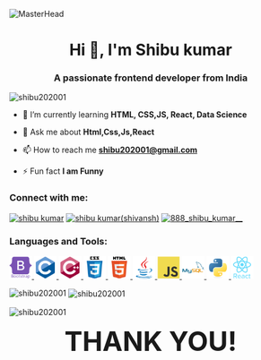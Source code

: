 ![MasterHead](https://th.bing.com/th/id/R.079098a202abbf9d750764084e2750c1?rik=I3m74uyf2WKUeA&riu=http%3a%2f%2fwww.concerninfotech.com%2fimages%2faboutus_banner.png&ehk=4D12K21dXf%2bnGwQFthNRqFeCC9aiOZplXDPQdJe%2fKok%3d&risl=&pid=ImgRaw&r=0)
<h1 align="center">Hi 👋, I'm Shibu kumar</h1>
<h3 align="center">A passionate frontend developer from India</h3>
<img align="right" alt=""Coding" width="400" src="https://cdn.dribbble.com/users/1162077/screenshots/3848914/programmer.gif">


<p align="left"> <img src="https://komarev.com/ghpvc/?username=shibu202001&label=Profile%20views&color=0e75b6&style=flat" alt="shibu202001" /> </p>

- 🌱 I’m currently learning **HTML, CSS,JS, React, Data Science**

- 💬 Ask me about **Html,Css,Js,React**

- 📫 How to reach me **shibu202001@gmail.com**

- ⚡ Fun fact **I am Funny**

<h3 align="left">Connect with me:</h3>
<p align="left">
<a href="https://linkedin.com/in/shibu kumar" target="blank"><img align="center" src="https://raw.githubusercontent.com/rahuldkjain/github-profile-readme-generator/master/src/images/icons/Social/linked-in-alt.svg" alt="shibu kumar" height="30" width="40" /></a>
<a href="https://fb.com/shibu kumar(shivansh)" target="blank"><img align="center" src="https://raw.githubusercontent.com/rahuldkjain/github-profile-readme-generator/master/src/images/icons/Social/facebook.svg" alt="shibu kumar(shivansh)" height="30" width="40" /></a>
<a href="https://instagram.com/888_shibu_kumar__" target="blank"><img align="center" src="https://raw.githubusercontent.com/rahuldkjain/github-profile-readme-generator/master/src/images/icons/Social/instagram.svg" alt="888_shibu_kumar__" height="30" width="40" /></a>
</p>

<h3 align="left">Languages and Tools:</h3>
<p align="left"> <a href="https://getbootstrap.com" target="_blank" rel="noreferrer"> <img src="https://raw.githubusercontent.com/devicons/devicon/master/icons/bootstrap/bootstrap-plain-wordmark.svg" alt="bootstrap" width="40" height="40"/> </a> <a href="https://www.cprogramming.com/" target="_blank" rel="noreferrer"> <img src="https://raw.githubusercontent.com/devicons/devicon/master/icons/c/c-original.svg" alt="c" width="40" height="40"/> </a> <a href="https://www.w3schools.com/cpp/" target="_blank" rel="noreferrer"> <img src="https://raw.githubusercontent.com/devicons/devicon/master/icons/cplusplus/cplusplus-original.svg" alt="cplusplus" width="40" height="40"/> </a> <a href="https://www.w3schools.com/css/" target="_blank" rel="noreferrer"> <img src="https://raw.githubusercontent.com/devicons/devicon/master/icons/css3/css3-original-wordmark.svg" alt="css3" width="40" height="40"/> </a> <a href="https://www.w3.org/html/" target="_blank" rel="noreferrer"> <img src="https://raw.githubusercontent.com/devicons/devicon/master/icons/html5/html5-original-wordmark.svg" alt="html5" width="40" height="40"/> </a> <a href="https://www.java.com" target="_blank" rel="noreferrer"> <img src="https://raw.githubusercontent.com/devicons/devicon/master/icons/java/java-original.svg" alt="java" width="40" height="40"/> </a> <a href="https://developer.mozilla.org/en-US/docs/Web/JavaScript" target="_blank" rel="noreferrer"> <img src="https://raw.githubusercontent.com/devicons/devicon/master/icons/javascript/javascript-original.svg" alt="javascript" width="40" height="40"/> </a> <a href="https://www.mysql.com/" target="_blank" rel="noreferrer"> <img src="https://raw.githubusercontent.com/devicons/devicon/master/icons/mysql/mysql-original-wordmark.svg" alt="mysql" width="40" height="40"/> </a> <a href="https://www.python.org" target="_blank" rel="noreferrer"> <img src="https://raw.githubusercontent.com/devicons/devicon/master/icons/python/python-original.svg" alt="python" width="40" height="40"/> </a> <a href="https://reactjs.org/" target="_blank" rel="noreferrer"> <img src="https://raw.githubusercontent.com/devicons/devicon/master/icons/react/react-original-wordmark.svg" alt="react" width="40" height="40"/> </a> </p>

<p><img align="left" src="https://github-readme-stats.vercel.app/api/top-langs?username=shibu202001&show_icons=true&locale=en&layout=compact" alt="shibu202001" /></p>

<p>&nbsp;<img align="center" src="https://github-readme-stats.vercel.app/api?username=shibu202001&show_icons=true&locale=en" alt="shibu202001" /></p>

<p><img align="center" src="https://github-readme-streak-stats.herokuapp.com/?user=shibu202001&" alt="shibu202001" /></p>
<footer>
    <center><B><FONT SIZE="25PX">THANK YOU!</FONT></B></center>
</footer>
